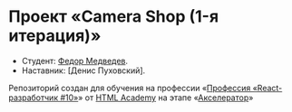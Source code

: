 # Проект «Camera Shop (1-я итерация)»

* Студент: [Федор Медведев](https://htmlacademy.ru/profile/id1694945).
* Наставник: [Денис Пуховский].

Репозиторий создан для обучения на профессии «[Профессия «React-разработчик #10»](https://up.htmlacademy.ru/profession/react/10)» от [HTML Academy](https://htmlacademy.ru) на этапе «[Акселератор](https://up.htmlacademy.ru/profession/react/10/production/accelerator)»